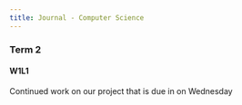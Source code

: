 ```yaml
---
title: Journal - Computer Science
---
```


### Term 2
#### W1L1
Continued work on our project that is due in on Wednesday



